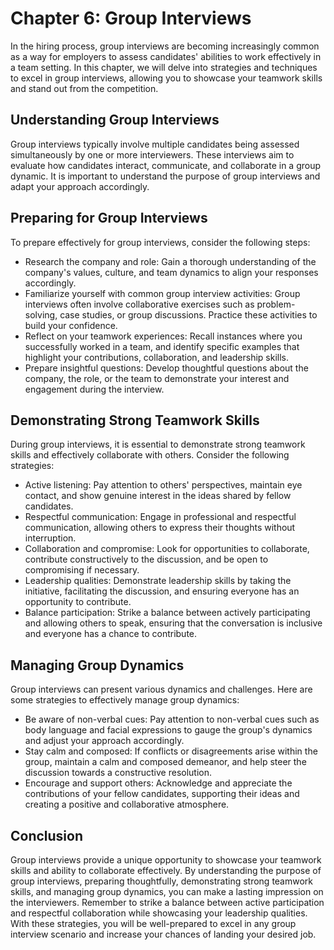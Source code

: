 Chapter 6: Group Interviews
===========================

In the hiring process, group interviews are becoming increasingly common as a way for employers to assess candidates' abilities to work effectively in a team setting. In this chapter, we will delve into strategies and techniques to excel in group interviews, allowing you to showcase your teamwork skills and stand out from the competition.

**Understanding Group Interviews**
----------------------------------

Group interviews typically involve multiple candidates being assessed simultaneously by one or more interviewers. These interviews aim to evaluate how candidates interact, communicate, and collaborate in a group dynamic. It is important to understand the purpose of group interviews and adapt your approach accordingly.

**Preparing for Group Interviews**
----------------------------------

To prepare effectively for group interviews, consider the following steps:

* Research the company and role: Gain a thorough understanding of the company's values, culture, and team dynamics to align your responses accordingly.
* Familiarize yourself with common group interview activities: Group interviews often involve collaborative exercises such as problem-solving, case studies, or group discussions. Practice these activities to build your confidence.
* Reflect on your teamwork experiences: Recall instances where you successfully worked in a team, and identify specific examples that highlight your contributions, collaboration, and leadership skills.
* Prepare insightful questions: Develop thoughtful questions about the company, the role, or the team to demonstrate your interest and engagement during the interview.

**Demonstrating Strong Teamwork Skills**
----------------------------------------

During group interviews, it is essential to demonstrate strong teamwork skills and effectively collaborate with others. Consider the following strategies:

* Active listening: Pay attention to others' perspectives, maintain eye contact, and show genuine interest in the ideas shared by fellow candidates.
* Respectful communication: Engage in professional and respectful communication, allowing others to express their thoughts without interruption.
* Collaboration and compromise: Look for opportunities to collaborate, contribute constructively to the discussion, and be open to compromising if necessary.
* Leadership qualities: Demonstrate leadership skills by taking the initiative, facilitating the discussion, and ensuring everyone has an opportunity to contribute.
* Balance participation: Strike a balance between actively participating and allowing others to speak, ensuring that the conversation is inclusive and everyone has a chance to contribute.

**Managing Group Dynamics**
---------------------------

Group interviews can present various dynamics and challenges. Here are some strategies to effectively manage group dynamics:

* Be aware of non-verbal cues: Pay attention to non-verbal cues such as body language and facial expressions to gauge the group's dynamics and adjust your approach accordingly.
* Stay calm and composed: If conflicts or disagreements arise within the group, maintain a calm and composed demeanor, and help steer the discussion towards a constructive resolution.
* Encourage and support others: Acknowledge and appreciate the contributions of your fellow candidates, supporting their ideas and creating a positive and collaborative atmosphere.

**Conclusion**
--------------

Group interviews provide a unique opportunity to showcase your teamwork skills and ability to collaborate effectively. By understanding the purpose of group interviews, preparing thoughtfully, demonstrating strong teamwork skills, and managing group dynamics, you can make a lasting impression on the interviewers. Remember to strike a balance between active participation and respectful collaboration while showcasing your leadership qualities. With these strategies, you will be well-prepared to excel in any group interview scenario and increase your chances of landing your desired job.
